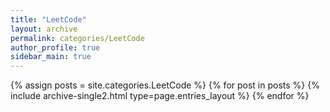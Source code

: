 ```yaml
---
title: "LeetCode"
layout: archive
permalink: categories/LeetCode
author_profile: true
sidebar_main: true
---
```



{% assign posts = site.categories.LeetCode %}
{% for post in posts %} {% include archive-single2.html type=page.entries_layout %} {% endfor %}